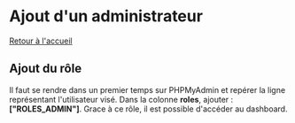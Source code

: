 # Ajout d\'un administrateur
[Retour à l'accueil](index.md)

## Ajout du rôle

Il faut se rendre dans un premier temps sur PHPMyAdmin et repérer la ligne représentant l'utilisateur visé. Dans la colonne **roles**, ajouter : **["ROLES_ADMIN"]**.
Grace à ce rôle, il est possible d'accéder au dashboard.
